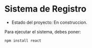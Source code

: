 <h1> Sistema de Registro</h1>

- Estado del proyecto: En construccion.

 Para ejecutar el sistema, debes poner:

 ```npm install react```
